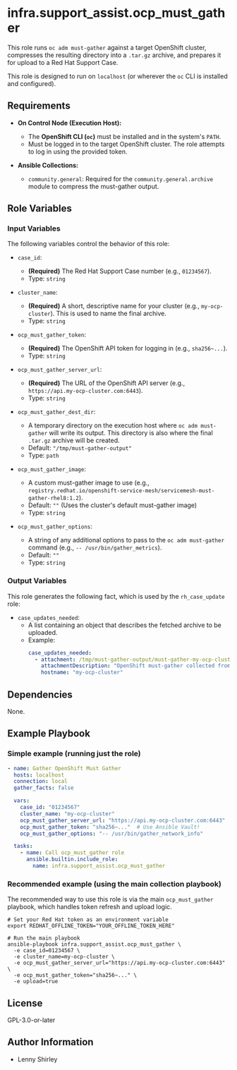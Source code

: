 # infra.support_assist.ocp_must_gather

This role runs `oc adm must-gather` against a target OpenShift cluster, compresses the resulting directory into a `.tar.gz` archive, and prepares it for upload to a Red Hat Support Case.

This role is designed to run on `localhost` (or wherever the `oc` CLI is installed and configured).

## Requirements

* **On Control Node (Execution Host):**
    * The **OpenShift CLI (`oc`)** must be installed and in the system's `PATH`.
    * Must be logged in to the target OpenShift cluster. The role attempts to log in using the provided token.

* **Ansible Collections:**
    * `community.general`: Required for the `community.general.archive` module to compress the must-gather output.

## Role Variables

### Input Variables

The following variables control the behavior of this role:

* `case_id`:
    * **(Required)** The Red Hat Support Case number (e.g., `01234567`).
    * Type: `string`

* `cluster_name`:
    * **(Required)** A short, descriptive name for your cluster (e.g., `my-ocp-cluster`). This is used to name the final archive.
    * Type: `string`

* `ocp_must_gather_token`:
    * **(Required)** The OpenShift API token for logging in (e.g., `sha256~...`).
    * Type: `string`

* `ocp_must_gather_server_url`:
    * **(Required)** The URL of the OpenShift API server (e.g., `https://api.my-ocp-cluster.com:6443`).
    * Type: `string`

* `ocp_must_gather_dest_dir`:
    * A temporary directory on the execution host where `oc adm must-gather` will write its output. This directory is also where the final `.tar.gz` archive will be created.
    * Default: `"/tmp/must-gather-output"`
    * Type: `path`

* `ocp_must_gather_image`:
    * A custom must-gather image to use (e.g., `registry.redhat.io/openshift-service-mesh/servicemesh-must-gather-rhel8:1.2`).
    * Default: `""` (Uses the cluster's default must-gather image)
    * Type: `string`

* `ocp_must_gather_options`:
    * A string of any additional options to pass to the `oc adm must-gather` command (e.g., `-- /usr/bin/gather_metrics`).
    * Default: `""`
    * Type: `string`

### Output Variables

This role generates the following fact, which is used by the `rh_case_update` role:

* `case_updates_needed`:
    * A list containing an object that describes the fetched archive to be uploaded.
    * Example:
        ```yaml
        case_updates_needed:
          - attachment: /tmp/must-gather-output/must-gather-my-ocp-cluster-2025-10-27-150000.tar.gz
            attachmentDescription: "OpenShift must-gather collected from 'my-ocp-cluster' cluster accessed via execution host control-node.example.com using the 'infra.support_assist' collection."
            hostname: "my-ocp-cluster"
        ```

## Dependencies

None.

## Example Playbook

### Simple example (running just the role)

```yaml
- name: Gather OpenShift Must Gather
  hosts: localhost
  connection: local
  gather_facts: false

  vars:
    case_id: "01234567"
    cluster_name: "my-ocp-cluster"
    ocp_must_gather_server_url: "https://api.my-ocp-cluster.com:6443"
    ocp_must_gather_token: "sha256~..."  # Use Ansible Vault!
    ocp_must_gather_options: "-- /usr/bin/gather_network_info"

  tasks:
    - name: Call ocp_must_gather role
      ansible.builtin.include_role:
        name: infra.support_assist.ocp_must_gather
```

### Recommended example (using the main collection playbook)

The recommended way to use this role is via the main `ocp_must_gather` playbook, which handles token refresh and upload logic.

```shell
# Set your Red Hat token as an environment variable
export REDHAT_OFFLINE_TOKEN="YOUR_OFFLINE_TOKEN_HERE"

# Run the main playbook
ansible-playbook infra.support_assist.ocp_must_gather \
  -e case_id=01234567 \
  -e cluster_name=my-ocp-cluster \
  -e ocp_must_gather_server_url="https://api.my-ocp-cluster.com:6443" \
  -e ocp_must_gather_token="sha256~..." \
  -e upload=true
```

## License

GPL-3.0-or-later

## Author Information

- Lenny Shirley